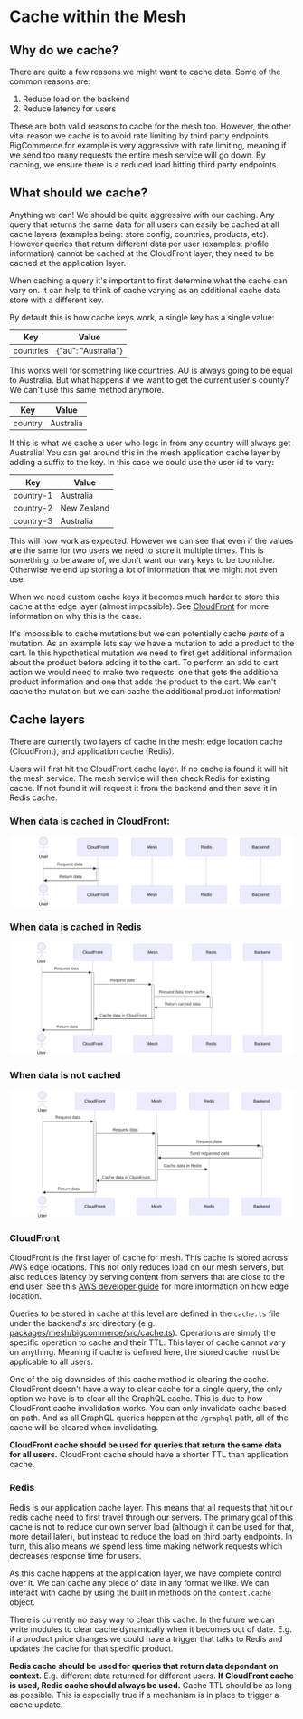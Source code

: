 # Cache within the Mesh

## Why do we cache?

There are quite a few reasons we might want to cache data. Some of the common reasons are:

1. Reduce load on the backend
2. Reduce latency for users

These are both valid reasons to cache for the mesh too. However, the other vital reason we cache is to avoid rate limiting by third party endpoints. BigCommerce for example is very aggressive with rate limiting, meaning if we send too many requests the entire mesh service will go down. By caching, we ensure there is a reduced load hitting third party endpoints.

## What should we cache?

Anything we can! We should be quite aggressive with our caching. Any query that returns the same data for all users can easily be cached at all cache layers (examples being: store config, countries, products, etc). However queries that return different data per user (examples: profile information) cannot be cached at the CloudFront layer, they need to be cached at the application layer.

When caching a query it's important to first determine what the cache can vary on. It can help to think of cache varying as an additional cache data store with a different key.

By default this is how cache keys work, a single key has a single value:

| Key       | Value               |
| --------- | ------------------- |
| countries | {"au": "Australia"} |

This works well for something like countries. AU is always going to be equal to Australia. But what happens if we want to get the current user's county? We can't use this same method anymore.

| Key     | Value     |
| ------- | --------- |
| country | Australia |

If this is what we cache a user who logs in from any country will always get Australia! You can get around this in the mesh application cache layer by adding a suffix to the key. In this case we could use the user id to vary:

| Key       | Value       |
| --------- | ----------- |
| country-1 | Australia   |
| country-2 | New Zealand |
| country-3 | Australia   |

This will now work as expected. However we can see that even if the values are the same for two users we need to store it multiple times. This is something to be aware of, we don't want our vary keys to be too niche. Otherwise we end up storing a lot of information that we might not even use.

When we need custom cache keys it becomes much harder to store this cache at the edge layer (almost impossible). See [CloudFront](#cloudfront) for more information on why this is the case.

It's impossible to cache mutations but we can potentially cache _parts_ of a mutation. As an example lets say we have a mutation to add a product to the cart. In this hypothetical mutation we need to first get additional information about the product before adding it to the cart. To perform an add to cart action we would need to make two requests: one that gets the additional product information and one that adds the product to the cart. We can't cache the mutation but we can cache the additional product information!

## Cache layers

There are currently two layers of cache in the mesh: edge location cache (CloudFront), and application cache (Redis).

Users will first hit the CloudFront cache layer. If no cache is found it will hit the mesh service. The mesh service will then check Redis for existing cache. If not found it will request it from the backend and then save it in Redis cache.

### When data is cached in CloudFront:

![alt text](images/cloudfront-cache-diagram.svg)

### When data is cached in Redis

![alt text](images/redis-cache-diagram.svg)

### When data is not cached

![alt text](images/no-cache-diagram.svg)

### CloudFront

CloudFront is the first layer of cache for mesh. This cache is stored across AWS edge locations. This not only reduces load on our mesh servers, but also reduces latency by serving content from servers that are close to the end user. See this [AWS developer guide](https://docs.aws.amazon.com/AmazonCloudFront/latest/DeveloperGuide/cache-hit-ratio-explained.html) for more information on how edge location.

Queries to be stored in cache at this level are defined in the `cache.ts` file under the backend's src directory (e.g. [packages/mesh/bigcommerce/src/cache.ts](../packages/mesh/bigcommerce/src/cache.ts)). Operations are simply the specific operation to cache and their TTL. This layer of cache cannot vary on anything. Meaning if cache is defined here, the stored cache must be applicable to all users.

One of the big downsides of this cache method is clearing the cache. CloudFront doesn't have a way to clear cache for a single query, the only option we have is to clear all the GraphQL cache. This is due to how CloudFront cache invalidation works. You can only invalidate cache based on path. And as all GraphQL queries happen at the `/graphql` path, all of the cache will be cleared when invalidating.

**CloudFront cache should be used for queries that return the same data for all users.** CloudFront cache should have a shorter TTL than application cache.

### Redis

Redis is our application cache layer. This means that all requests that hit our redis cache need to first travel through our servers. The primary goal of this cache is not to reduce our own server load (although it can be used for that, more detail later), but instead to reduce the load on third party endpoints. In turn, this also means we spend less time making network requests which decreases response time for users.

As this cache happens at the application layer, we have complete control over it. We can cache any piece of data in any format we like. We can interact with cache by using the built in methods on the `context.cache` object.

There is currently no easy way to clear this cache. In the future we can write modules to clear cache dynamically when it becomes out of date. E.g. if a product price changes we could have a trigger that talks to Redis and updates the cache for that specific product.

**Redis cache should be used for queries that return data dependant on context.** E.g. different data returned for different users. **If CloudFront cache is used, Redis cache should always be used.** Cache TTL should be as long as possible. This is especially true if a mechanism is in place to trigger a cache update.
